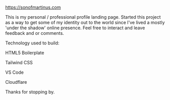 https://sonofmartinus.com

This is my personal / professional profile landing page. Started this project as a way to get some of my identity out to the world since I've lived a mostly 'under the shadow' online presence.
Feel free to interact and leave feedback and or comments.

Technology used to build:

HTML5 Boilerplate

Tailwind CSS

VS Code

Cloudflare


Thanks for stopping by.
